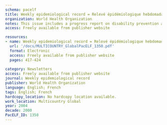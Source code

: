 ```yaml
---
schema: pacelf
title: Weekly epidemiological record = Relevé épidémiologique hebdomadaire
organization: World Health Organization
notes: This issue includes a progress report on disability prevention activities from lymphatic filariasis
access: Freely available from publisher website

resources:
- name: Weekly epidemiological record = Relevé épidémiologique hebdomadaire
  url: '/docs/MULTICOUNTRY_GlobalPacELF_1350.pdf'
  format: Electronic
  access: Freely available from publisher website
  pages: 417-424
 
category: Newsletters
access: Freely available from publisher website
journal: Weekly epidemiological record
publisher: World Health Organization
language: English; French 
tags: English; French 
hardcopy_location: No hardcopy location available.
work_location: Multicountry Global
year: 2004
decade: 2000
PacELF_ID: 1350
---
```

